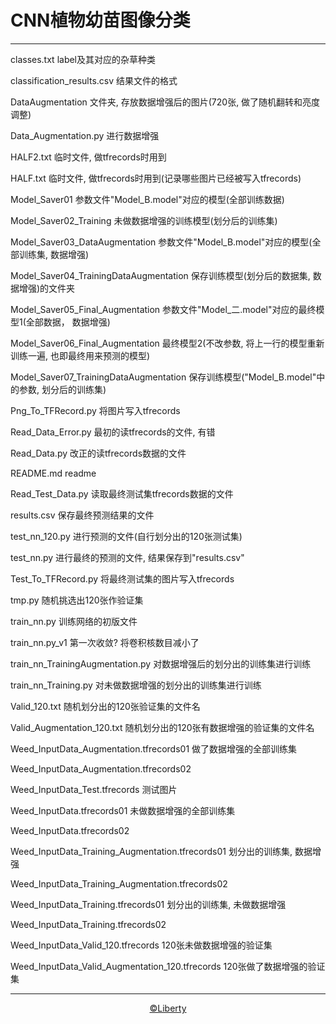 # CNN植物幼苗图像分类

---

classes.txt  label及其对应的杂草种类

classification_results.csv  结果文件的格式

DataAugmentation  文件夹, 存放数据增强后的图片(720张, 做了随机翻转和亮度调整)

Data_Augmentation.py  进行数据增强

HALF2.txt  临时文件, 做tfrecords时用到

HALF.txt  临时文件, 做tfrecords时用到(记录哪些图片已经被写入tfrecords)

Model_Saver01  参数文件"Model_B.model"对应的模型(全部训练数据)

Model_Saver02_Training  未做数据增强的训练模型(划分后的训练集)

Model_Saver03_DataAugmentation  参数文件"Model_B.model"对应的模型(全部训练集, 数据增强)

Model_Saver04_TrainingDataAugmentation 保存训练模型(划分后的数据集, 数据增强)的文件夹

Model_Saver05_Final_Augmentation  参数文件"Model_二.model"对应的最终模型1(全部数据， 数据增强)

Model_Saver06_Final_Augmentation  最终模型2(不改参数, 将上一行的模型重新训练一遍, 也即最终用来预测的模型)

Model_Saver07_TrainingDataAugmentation  保存训练模型("Model_B.model"中的参数, 划分后的训练集)

Png_To_TFRecord.py  将图片写入tfrecords

Read_Data_Error.py  最初的读tfrecords的文件, 有错

Read_Data.py  改正的读tfrecords数据的文件

README.md  readme

Read_Test_Data.py  读取最终测试集tfrecords数据的文件

results.csv  保存最终预测结果的文件

test_nn_120.py  进行预测的文件(自行划分出的120张测试集)

test_nn.py  进行最终的预测的文件, 结果保存到"results.csv"

Test_To_TFRecord.py  将最终测试集的图片写入tfrecords

tmp.py  随机挑选出120张作验证集

train_nn.py  训练网络的初版文件

train_nn.py_v1  第一次收敛? 将卷积核数目减小了

train_nn_TrainingAugmentation.py  对数据增强后的划分出的训练集进行训练

train_nn_Training.py  对未做数据增强的划分出的训练集进行训练

Valid_120.txt  随机划分出的120张验证集的文件名

Valid_Augmentation_120.txt  随机划分出的120张有数据增强的验证集的文件名

Weed_InputData_Augmentation.tfrecords01  做了数据增强的全部训练集

Weed_InputData_Augmentation.tfrecords02

Weed_InputData_Test.tfrecords  测试图片

Weed_InputData.tfrecords01  未做数据增强的全部训练集

Weed_InputData.tfrecords02

Weed_InputData_Training_Augmentation.tfrecords01  划分出的训练集, 数据增强

Weed_InputData_Training_Augmentation.tfrecords02

Weed_InputData_Training.tfrecords01  划分出的训练集, 未做数据增强

Weed_InputData_Training.tfrecords02

Weed_InputData_Valid_120.tfrecords  120张未做数据增强的验证集

Weed_InputData_Valid_Augmentation_120.tfrecords  120张做了数据增强的验证集

---

<p align="center"><a href="https://github.com/liberty1997">&copy;Liberty</a></p>
